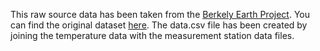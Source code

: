 This raw source data has been taken from the [Berkely Earth Project](http://berkeleyearth.org/). You can find the original dataset [here](http://berkeleyearth.org/archive/source-files/). The data.csv file has been created by joining the temperature data with the measurement station data files.